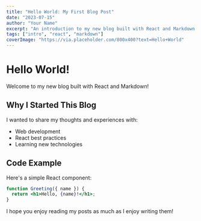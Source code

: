 ```yaml
---
title: "Hello World: My First Blog Post"
date: "2023-07-15"
author: "Your Name"
excerpt: "An introduction to my new blog built with React and Markdown."
tags: ["intro", "react", "markdown"]
coverImage: "https://via.placeholder.com/800x400?text=Hello+World"
---
```


# Hello World!

Welcome to my new blog built with React and Markdown!

## Why I Started This Blog

I wanted to share my thoughts and experiences with:

- Web development
- React best practices
- Learning new technologies

## Code Example

Here's a simple React component:

```jsx
function Greeting({ name }) {
  return <h1>Hello, {name}!</h1>;
}
```

I hope you enjoy reading my posts as much as I enjoy writing them!
